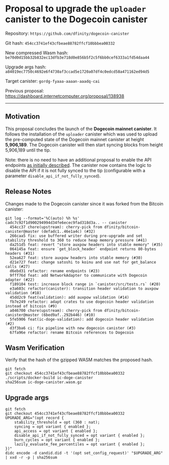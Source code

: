 # Proposal to upgrade the `uploader` canister to the Dogecoin canister

Repository: `https://github.com/dfinity/dogecoin-canister`

Git hash: `454cc3741ef43cfbeae88782ffcf10bbbea00332`

New compressed Wasm hash: `be70d0d15bb32b832ec13dfb3e718d0e856b5f2c5f6bb0cef6333a1fd54daa44`

Upgrade args hash: `a84019ec7750c4692e6f4730af3ccad5e1720a07df4c0edcd58a471162ed94d5`

Target canister: `gordg-fyaaa-aaaan-aaadq-cai`

Previous proposal: https://dashboard.internetcomputer.org/proposal/138938

---

## Motivation

This proposal concludes the launch of the **Dogecoin mainnet canister**. It follows the installation of the `uploader` canister which was used to upload the pre-computed state of the Dogecoin mainnet canister at height **5,906,189**. The Dogecoin canister will then start syncing blocks from height 5,906,189 until the tip.

Note: there is no need to have an additional proposal to enable the API endpoints [as initially described](https://dashboard.internetcomputer.org/proposal/138938). The canister now contains the logic to disable the API if it is not fully synced to the tip (configurable with a parameter `disable_api_if_not_fully_synced`).

## Release Notes

Changes made to the Dogecoin canister since it was forked from the Bitcoin canister:

```
git log --format='%C(auto) %h %s' cadc7c92f1d900294994d34fe6ecec9fad318d3a.. -- canister
  454cc37 chore(upstream): cherry-pick from dfinity/bitcoin-canister@master (defadc1..46e1a4c) (#32)
  266caa5 fix: use buffered writer during pre-upgrade and set stability threshold to 360 to reduce heap memory pressure (#41)
  da251d5 feat: revert "store auxpow headers into stable memory" (#35)
  064145a feat: ensure `get_block_header` endpoint returns 80-bytes headers (#31)
  52ea627 feat: store auxpow headers into stable memory (#30)
  d21e727 feat: change satoshi to koinu and use nat for get_balance calls (#27)
  d6ebd31 refactor: rename endpoints (#23)
  9fff76d feat: add NetworkAdapter to communicate with Dogecoin adapter (#22)
  f189104 test: increase block range in `canister/src/tests.rs` (#20)
  e3a603c refactor(canister): transition header validation to auxpow validation (#18)
  45dd2c9 feat(validation): add auxpow validation (#14)
  fb7e249 refactor: adapt crates to use dogecoin header validation instead of bitcoin (#9)
  a046700 chore(upstream): cherry-pick from dfinity/bitcoin-canister@master (6bed9af..292b446) (#10)
  5fe5906 feat(ic-doge-validation): add dogecoin header validation (#2)
  d3f3ba6 ci: fix pipeline with new dogecoin canister (#3)
  67fa96e refactor: rename Bitcoin references to Dogecoin
```


## Wasm Verification

Verify that the hash of the gzipped WASM matches the proposed hash.

```
git fetch
git checkout 454cc3741ef43cfbeae88782ffcf10bbbea00332
./scripts/docker-build ic-doge-canister
sha256sum ic-doge-canister.wasm.gz
```

## Upgrade args

```
git fetch
git checkout 454cc3741ef43cfbeae88782ffcf10bbbea00332
UPGRADE_ARG="(opt record {
    stability_threshold = opt (360 : nat);
    syncing = opt variant { enabled };
    api_access = opt variant { enabled };
    disable_api_if_not_fully_synced = opt variant { enabled };
    burn_cycles = opt variant { enabled };
    lazily_evaluate_fee_percentiles = opt variant { enabled };
})"
didc encode -d candid.did -t '(opt set_config_request)' "$UPGRADE_ARG" | xxd -r -p | sha256sum
```